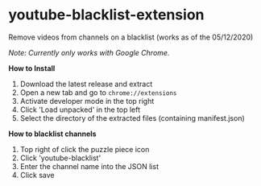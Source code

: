# youtube-blacklist-extension
Remove videos from channels on a blacklist (works as of the 05/12/2020)

_Note: Currently only works with Google Chrome._

**How to Install**

1. Download the latest release and extract
2. Open a new tab and go to `chrome://extensions`
3. Activate developer mode in the top right
4. Click 'Load unpacked' in the top left
5. Select the directory of the extracted files (containing manifest.json)

**How to blacklist channels**

1. Top right of click the puzzle piece icon
2. Click 'youtube-blacklist'
3. Enter the channel name into the JSON list
4. Click save
